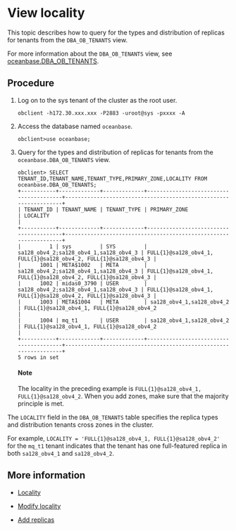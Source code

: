 # View locality

This topic describes how to query for the types and distribution of replicas for tenants from the `DBA_OB_TENANTS` view. 

For more information about the `DBA_OB_TENANTS` view, see [oceanbase.DBA_OB_TENANTS](../../../../700.reference/500.system-reference/400.system-overview-of-mysql-mode/200.dictionary-view-of-mysql-mode/5800.oceanbase-dba_ob_tenants-of-mysql-mode.md). 

## Procedure

1. Log on to the sys tenant of the cluster as the root user. 

   ```shell
   obclient -h172.30.xxx.xxx -P2883 -uroot@sys -pxxxx -A
   ```

2. Access the database named `oceanbase`. 

   ```shell
   obclient>use oceanbase;
   ```

3. Query for the types and distribution of replicas for tenants from the `oceanbase.DBA_OB_TENANTS` view. 

   ```shell
   obclient> SELECT TENANT_ID,TENANT_NAME,TENANT_TYPE,PRIMARY_ZONE,LOCALITY FROM oceanbase.DBA_OB_TENANTS;
   +-----------+-------------+-------------+----------------------------------------+------------------------------------------------------------------+
   | TENANT_ID | TENANT_NAME | TENANT_TYPE | PRIMARY_ZONE                           | LOCALITY                                                         |
   +-----------+-------------+-------------+----------------------------------------+------------------------------------------------------------------+
   |         1 | sys         | SYS         | sa128_obv4_2;sa128_obv4_1,sa128_obv4_3 | FULL{1}@sa128_obv4_1, FULL{1}@sa128_obv4_2, FULL{1}@sa128_obv4_3 |
   |      1001 | META$1002   | META        | sa128_obv4_2;sa128_obv4_1,sa128_obv4_3 | FULL{1}@sa128_obv4_1, FULL{1}@sa128_obv4_2, FULL{1}@sa128_obv4_3 |
   |      1002 | midas0_3790 | USER        | sa128_obv4_2;sa128_obv4_1,sa128_obv4_3 | FULL{1}@sa128_obv4_1, FULL{1}@sa128_obv4_2, FULL{1}@sa128_obv4_3 |
   |      1003 | META$1004   | META        | sa128_obv4_1,sa128_obv4_2              | FULL{1}@sa128_obv4_1, FULL{1}@sa128_obv4_2                       |
   |      1004 | mq_t1       | USER        | sa128_obv4_1,sa128_obv4_2              | FULL{1}@sa128_obv4_1, FULL{1}@sa128_obv4_2                       |
   +-----------+-------------+-------------+----------------------------------------+------------------------------------------------------------------+
   5 rows in set
   ```
   
   <main id="notice" type='explain'>
     <h4>Note</h4>
     <p>The locality in the preceding example is <code>FULL{1}@sa128_obv4_1, FULL{1}@sa128_obv4_2</code>. When you add zones, make sure that the majority principle is met.</p>
   </main>

The `LOCALITY` field in the `DBA_OB_TENANTS` table specifies the replica types and distribution tenants cross zones in the cluster. 

For example, `LOCALITY = 'FULL{1}@sa128_obv4_1, FULL{1}@sa128_obv4_2'` for the `mq_t1` tenant indicates that the tenant has one full-featured replica in both `sa128_obv4_1` and `sa128_obv4_2`. 

## More information

* [Locality](../100.locality-overview.md)

* [Modify locality](../200.locality-common-operations/200.modify-locality.md)

* [Add replicas](../200.locality-common-operations/300.add-replica.md)
